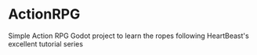 # ActionRPG
Simple Action RPG Godot project to learn the ropes following HeartBeast's excellent tutorial series
